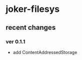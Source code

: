 joker-filesys
=============

recent changes
--------------

### ver 0.1.1
- add ContentAddressedStorage

